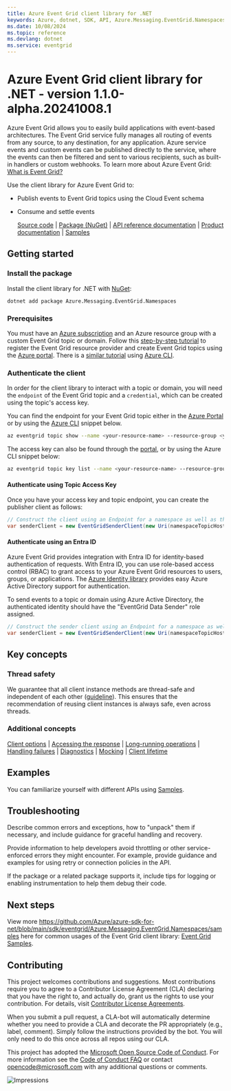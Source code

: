 ```yaml
---
title: Azure Event Grid client library for .NET
keywords: Azure, dotnet, SDK, API, Azure.Messaging.EventGrid.Namespaces, eventgrid
ms.date: 10/08/2024
ms.topic: reference
ms.devlang: dotnet
ms.service: eventgrid
---
```

# Azure Event Grid client library for .NET - version 1.1.0-alpha.20241008.1 


Azure Event Grid allows you to easily build applications with event-based architectures. The Event Grid service fully manages all routing of events from any source, to any destination, for any application. Azure service events and custom events can be published directly to the service, where the events can then be filtered and sent to various recipients, such as built-in handlers or custom webhooks. To learn more about Azure Event Grid: [What is Event Grid?](/azure/event-grid/overview)

Use the client library for Azure Event Grid to:
- Publish events to Event Grid topics using the Cloud Event schema
- Consume and settle events

  [Source code](https://github.com/Azure/azure-sdk-for-net/blob/main/sdk/eventgrid/Azure.Messaging.EventGrid.Namespaces/src) | [Package (NuGet)](https://www.nuget.org/packages) | [API reference documentation](https://learn.microsoft.com/dotnet/api/overview/azure/messaging.eventgrid-readme?view=azure-dotnet) | [Product documentation](https://learn.microsoft.com/azure/event-grid/pull-delivery-overview) | [Samples](https://github.com/Azure/azure-sdk-for-net/tree/main/sdk/eventgrid/Azure.Messaging.EventGrid.Namespaces/samples)

## Getting started

### Install the package

Install the client library for .NET with [NuGet](https://www.nuget.org/ ):

```dotnetcli
dotnet add package Azure.Messaging.EventGrid.Namespaces
```

### Prerequisites

You must have an [Azure subscription](https://azure.microsoft.com/free/dotnet/) and an Azure resource group with a custom Event Grid topic or domain. Follow this [step-by-step tutorial](/azure/event-grid/custom-event-quickstart-portal) to register the Event Grid resource provider and create Event Grid topics using the [Azure portal](https://portal.azure.com/). There is a [similar tutorial](/azure/event-grid/custom-event-quickstart) using [Azure CLI](/cli/azure).

### Authenticate the client

In order for the client library to interact with a topic or domain, you will need the `endpoint` of the Event Grid topic and a `credential`, which can be created using the topic's access key.

You can find the endpoint for your Event Grid topic either in the [Azure Portal](https://portal.azure.com/) or by using the [Azure CLI](/cli/azure) snippet below.

```bash
az eventgrid topic show --name <your-resource-name> --resource-group <your-resource-group-name> --query "endpoint"
```

The access key can also be found through the [portal](/azure/event-grid/get-access-keys), or by using the Azure CLI snippet below:
```bash
az eventgrid topic key list --name <your-resource-name> --resource-group <your-resource-group-name> --query "key1"
```

#### Authenticate using Topic Access Key

Once you have your access key and topic endpoint, you can create the publisher client as follows:
```C# Snippet:CreateNamespaceClient
// Construct the client using an Endpoint for a namespace as well as the shared access key
var senderClient = new EventGridSenderClient(new Uri(namespaceTopicHost), topicName, new AzureKeyCredential(namespaceKey));
```

#### Authenticate using an Entra ID

Azure Event Grid provides integration with Entra ID for identity-based authentication of requests. With Entra ID, you can use role-based access control (RBAC) to grant access to your Azure Event Grid resources to users, groups, or applications. The [Azure Identity library](https://github.com/Azure/azure-sdk-for-net/tree/main/sdk/identity/Azure.Identity/README.md) provides easy Azure Active Directory support for authentication.

To send events to a topic or domain using Azure Active Directory, the authenticated identity should have the "EventGrid Data Sender" role assigned.

```C# Snippet:CreateNamespaceClientAAD
// Construct the sender client using an Endpoint for a namespace as well as the DefaultAzureCredential
var senderClient = new EventGridSenderClient(new Uri(namespaceTopicHost), topicName, new DefaultAzureCredential());
```

## Key concepts

### Thread safety

We guarantee that all client instance methods are thread-safe and independent of each other ([guideline](https://azure.github.io/azure-sdk/dotnet_introduction.html#dotnet-service-methods-thread-safety)). This ensures that the recommendation of reusing client instances is always safe, even across threads.

### Additional concepts
<!-- CLIENT COMMON BAR -->
[Client options](https://github.com/Azure/azure-sdk-for-net/blob/main/sdk/core/Azure.Core/README.md#configuring-service-clients-using-clientoptions) |
[Accessing the response](https://github.com/Azure/azure-sdk-for-net/blob/main/sdk/core/Azure.Core/README.md#accessing-http-response-details-using-responset) |
[Long-running operations](https://github.com/Azure/azure-sdk-for-net/blob/main/sdk/core/Azure.Core/README.md#consuming-long-running-operations-using-operationt) |
[Handling failures](https://github.com/Azure/azure-sdk-for-net/blob/main/sdk/core/Azure.Core/README.md#reporting-errors-requestfailedexception) |
[Diagnostics](https://github.com/Azure/azure-sdk-for-net/blob/main/sdk/core/Azure.Core/samples/Diagnostics.md) |
[Mocking](https://github.com/Azure/azure-sdk-for-net/blob/main/sdk/core/Azure.Core/README.md#mocking) |
[Client lifetime](https://devblogs.microsoft.com/azure-sdk/lifetime-management-and-thread-safety-guarantees-of-azure-sdk-net-clients/)
<!-- CLIENT COMMON BAR -->

## Examples

You can familiarize yourself with different APIs using [Samples](https://github.com/Azure/azure-sdk-for-net/tree/main/sdk/eventgrid/Azure.Messaging.EventGrid.Namespaces/samples).

## Troubleshooting

Describe common errors and exceptions, how to "unpack" them if necessary, and include guidance for graceful handling and recovery.

Provide information to help developers avoid throttling or other service-enforced errors they might encounter. For example, provide guidance and examples for using retry or connection policies in the API.

If the package or a related package supports it, include tips for logging or enabling instrumentation to help them debug their code.

## Next steps

View more https://github.com/Azure/azure-sdk-for-net/blob/main/sdk/eventgrid/Azure.Messaging.EventGrid.Namespaces/samples here for common usages of the Event Grid client library: [Event Grid Samples](https://github.com/Azure/azure-sdk-for-net/blob/main/sdk/eventgrid/Azure.Messaging.EventGrid.Namespaces/samples).

## Contributing

This project welcomes contributions and suggestions.
Most contributions require you to agree to a Contributor License Agreement (CLA) declaring that you have the right to, and actually do, grant us the rights to use your contribution.
For details, visit [Contributor License Agreements](https://opensource.microsoft.com/cla/).

When you submit a pull request, a CLA-bot will automatically determine whether you need to provide a CLA and decorate the PR appropriately (e.g., label, comment).
Simply follow the instructions provided by the bot.
You will only need to do this once across all repos using our CLA.

This project has adopted the [Microsoft Open Source Code of Conduct](https://opensource.microsoft.com/codeofconduct/).
For more information see the [Code of Conduct FAQ](https://opensource.microsoft.com/codeofconduct/faq/) or contact [opencode@microsoft.com](mailto:opencode@microsoft.com) with any additional questions or comments.

<!-- LINKS -->
[style-guide-msft]: /style-guide/capitalization
[style-guide-cloud]: https://aka.ms/azsdk/cloud-style-guide

![Impressions](https://azure-sdk-impressions.azurewebsites.net/api/impressions/azure-sdk-for-net/sdk/eventgrid/Azure.Messaging.EventGrid.Namespaces/README.png)

